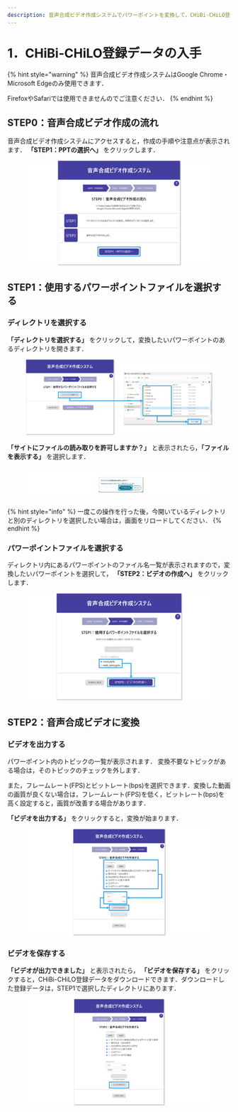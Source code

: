 ```yaml
---
description: 音声合成ビデオ作成システムでパワーポイントを変換して，CHiBi-CHiLO登録データを入手してください．
---
```


# 1．CHiBi-CHiLO登録データの入手

{% hint style="warning" %}
音声合成ビデオ作成システムはGoogle Chrome・Microsoft Edgeのみ使用できます．

FirefoxやSafariでは使用できませんのでご注意ください．
{% endhint %}

## STEP0：音声合成ビデオ作成の流れ

音声合成ビデオ作成システムにアクセスすると，作成の手順や注意点が表示されます． **「STEP1：PPTの選択へ」** をクリックします．

<figure><img src="../.gitbook/assets/video_convert-web_01.png" alt=""><figcaption></figcaption></figure>

## STEP1：使用するパワーポイントファイルを選択する

### ディレクトリを選択する

**「ディレクトリを選択する」** をクリックして，変換したいパワーポイントのあるディレクトリを開きます．

<figure><img src="../.gitbook/assets/video_convert-web_02.png" alt=""><figcaption></figcaption></figure>

**「サイトにファイルの読み取りを許可しますか？」** と表示されたら，**「ファイルを表示する」** を選択します．

<figure><img src="../.gitbook/assets/video_convert-web_03.png" alt=""><figcaption></figcaption></figure>

{% hint style="info" %}
一度この操作を行った後，今開いているディレクトリと別のディレクトリを選択したい場合は，画面をリロードしてください．
{% endhint %}

### パワーポイントファイルを選択する

ディレクトリ内にあるパワーポイントのファイル名一覧が表示されますので，変換したいパワーポイントを選択して， **「STEP2：ビデオの作成へ」** をクリックします．

<figure><img src="../.gitbook/assets/video_convert-web_04.png" alt=""><figcaption></figcaption></figure>

## STEP2：音声合成ビデオに変換

### ビデオを出力する

パワーポイント内のトピックの一覧が表示されます． 変換不要なトピックがある場合は，そのトピックのチェックを外します．

また，フレームレート(FPS)とビットレート(bps)を選択できます．変換した動画の画質が良くない場合は，フレームレート(FPS)を低く，ビットレート(bps)を高く設定すると，画質が改善する場合があります．

**「ビデオを出力する」** をクリックすると，変換が始まります．

<figure><img src="../.gitbook/assets/video_convert-web_05.png" alt=""><figcaption></figcaption></figure>

### ビデオを保存する

**「ビデオが出力できました」** と表示されたら， **「ビデオを保存する」** をクリックすると，CHiBi-CHiLO登録データをダウンロードできます．ダウンロードした登録データは，STEP1で選択したディレクトリにあります．

<figure><img src="../.gitbook/assets/video_convert-web_06.png" alt=""><figcaption></figcaption></figure>

